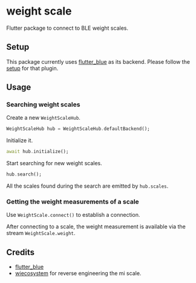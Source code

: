 # weight scale

Flutter package to connect to BLE weight scales.

## Setup

This package currently uses [flutter_blue](https://pub.dev/packages/flutter_blue) as its backend. 
Please follow the [setup](https://pub.dev/packages/flutter_blue#setup) for that plugin.

## Usage

### Searching weight scales

Create a new `WeightScaleHub`.
```Dart
WeightScaleHub hub = WeightScaleHub.defaultBackend();
```

Initialize it.
```Dart
await hub.initialize();
```

Start searching for new weight scales.
```Dart
hub.search();
```

All the scales found during the search are emitted by `hub.scales`.

### Getting the weight measurements of a scale
Use `WeightScale.connect()` to establish a connection.

After connecting to a scale, the weight measurement is available via the stream `WeightScale.weight`.

## Credits
- [flutter_blue](https://pub.dev/packages/flutter_blue)
- [wiecosystem](https://github.com/wiecosystem/Bluetooth/blob/master/doc/devices/huami.health.scale2.md) for reverse engineering the mi scale.
